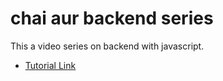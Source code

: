 # chai aur backend series

This a video series on backend with javascript.
- [Tutorial Link](https://www.youtube.com/watch?v=7fjOw8ApZ1I&t=7822s)